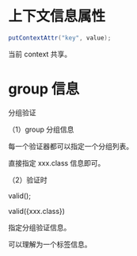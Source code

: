 # 上下文信息属性

```java
putContextAttr("key", value);
```

当前 context 共享。


# group 信息

分组验证

（1）group 分组信息

每一个验证器都可以指定一个分组列表。

直接指定 xxx.class 信息即可。

（2）验证时

valid();

valid({xxx.class})

指定分组验证信息。

可以理解为一个标签信息。

